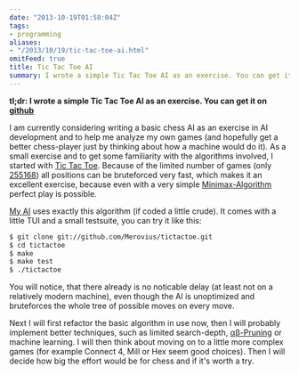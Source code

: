 ```yaml
---
date: "2013-10-19T01:58:04Z"
tags:
- programming
aliases:
- "/2013/10/19/tic-tac-toe-ai.html"
omitFeed: true
title: Tic Tac Toe AI
summary: I wrote a simple Tic Tac Toe AI as an exercise. You can get it on github.
---
```


**tl;dr: I wrote a simple Tic Tac Toe AI as an exercise. You can get it on
[github](https://github.com/Merovius/tictactoe)**

I am currently considering writing a basic chess AI as an exercise in AI
development and to help me analyze my own games (and hopefully get a better
chess-player just by thinking about how a machine would do it). As a small
exercise and to get some familiarity with the algorithms involved, I started
with [Tic Tac Toe](https://en.wikipedia.org/wiki/Tic_tac_toe). Because of the
limited number of games (only [255168](http://www.se16.info/hgb/tictactoe.htm))
all positions can be bruteforced very fast, which makes it an excellent
exercise, because even with a very simple
[Minimax-Algorithm](https://en.wikipedia.org/wiki/Minimax#Minimax_algorithm_with_alternate_moves)
perfect play is possible.

[My AI](https://github.com/Merovius/tictactoe) uses exactly this algorithm (if
coded a little crude). It comes with a little TUI and a small testsuite, you
can try it like this:

```sh
$ git clone git://github.com/Merovius/tictactoe.git
$ cd tictactoe
$ make
$ make test
$ ./tictactoe
```

You will notice, that there already is no noticable delay (at least not on a
relatively modern machine), even though the AI is unoptimized and bruteforces
the whole tree of possible moves on every move.

Next I will first refactor the basic algorithm in use now, then I will probably
implement better techniques, such as limited search-depth,
[αβ-Pruning](https://en.wikipedia.org/wiki/Alpha-beta_pruning) or machine
learning. I will then think about moving on to a little more complex games (for
example Connect 4, Mill or Hex seem good choices). Then I will decide how big
the effort would be for chess and if it's worth a try.
